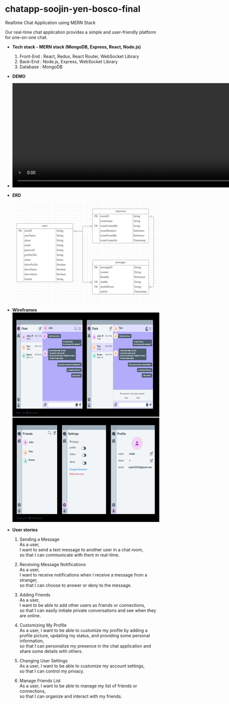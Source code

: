 # chatapp-soojin-yen-bosco-final

Realtime Chat Application using MERN Stack

Our real-time chat application provides a simple and user-friendly platform for one-on-one chat.

- **Tech stack - MERN stack (MongoDB, Express, React, Node.js)**

  1. Front-End : React, Redux, React Router, WebSocket Library
  2. Back-End : Node.js, Express, WebSocket Library
  3. Database : MongoDB

- **DEMO**
- <video width="1000px" height="340px" controls>
    <source src="./images/chatAppDemo.mp4" type="video/mp4">
  </video>

- **ERD**
  <img src="./images/ERD.png" width="1000px" height="340px" title="ERD"/>

- **Wireframes**
  <img src="./images/wireframe1.png" width="1000px" height="340px" title="wireframe1"/>
  <img src="./images/wireframe2.png" width="1000px" height="340px" title="wireframe2"/>
- **User stories**

  1. Sending a Message  
     As a user,  
     I want to send a text message to another user in a chat room,  
     so that I can communicate with them in real-time.

  2. Receiving Message Notifications  
     As a user,  
     I want to receive notifications when I receive a message from a stranger,  
     so that I can choose to answer or deny to the message.

  3. Adding Friends  
     As a user,  
     I want to be able to add other users as friends or connections,  
     so that I can easily initiate private conversations and see when they are online.
  4. Customizing My Profile  
     As a user, I want to be able to customize my profile by adding a profile picture, updating my status, and providing some personal information,  
     so that I can personalize my presence in the chat application and share some details with others.

  5. Changing User Settings  
     As a user, I want to be able to customize my account settings,  
     so that I can control my privacy.

  6. Manage Friends List  
     As a user, I want to be able to manage my list of friends or connections,  
     so that I can organize and interact with my friends.
